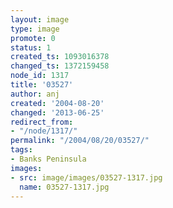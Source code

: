 ```yaml
---
layout: image
type: image
promote: 0
status: 1
created_ts: 1093016378
changed_ts: 1372159458
node_id: 1317
title: '03527'
author: anj
created: '2004-08-20'
changed: '2013-06-25'
redirect_from:
- "/node/1317/"
permalink: "/2004/08/20/03527/"
tags:
- Banks Peninsula
images:
- src: image/images/03527-1317.jpg
  name: 03527-1317.jpg
---
```


